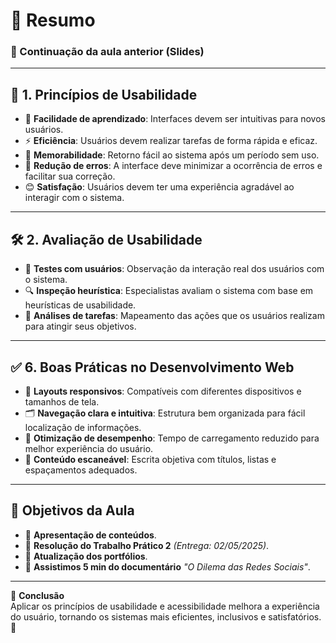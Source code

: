 # 📌 Resumo

### 📝 Continuação da aula anterior (Slides)

---

## 🎯 1. Princípios de Usabilidade
- 📖 **Facilidade de aprendizado**: Interfaces devem ser intuitivas para novos usuários.
- ⚡ **Eficiência**: Usuários devem realizar tarefas de forma rápida e eficaz.
- 🧠 **Memorabilidade**: Retorno fácil ao sistema após um período sem uso.
- 🚨 **Redução de erros**: A interface deve minimizar a ocorrência de erros e facilitar sua correção.
- 😊 **Satisfação**: Usuários devem ter uma experiência agradável ao interagir com o sistema.

---

## 🛠 2. Avaliação de Usabilidade
- 👥 **Testes com usuários**: Observação da interação real dos usuários com o sistema.
- 🔍 **Inspeção heurística**: Especialistas avaliam o sistema com base em heurísticas de usabilidade.
- 📌 **Análises de tarefas**: Mapeamento das ações que os usuários realizam para atingir seus objetivos.

---

## ✅ 6. Boas Práticas no Desenvolvimento Web
- 📱 **Layouts responsivos**: Compatíveis com diferentes dispositivos e tamanhos de tela.
- 🗂 **Navegação clara e intuitiva**: Estrutura bem organizada para fácil localização de informações.
- 🚀 **Otimização de desempenho**: Tempo de carregamento reduzido para melhor experiência do usuário.
- 📝 **Conteúdo escaneável**: Escrita objetiva com títulos, listas e espaçamentos adequados.

---

## 🎯 Objetivos da Aula
- 📢 **Apresentação de conteúdos**.
- 📝 **Resolução do Trabalho Prático 2** *(Entrega: 02/05/2025)*.
- 📂 **Atualização dos portfólios**.
- 🎥 **Assistimos 5 min do documentário** *"O Dilema das Redes Sociais"*.

---

📌 **Conclusão**  
Aplicar os princípios de usabilidade e acessibilidade melhora a experiência do usuário, tornando os sistemas mais eficientes, inclusivos e satisfatórios. 🚀  
